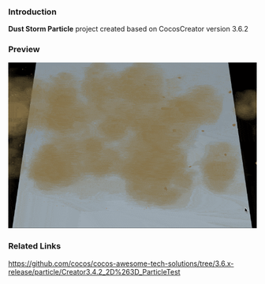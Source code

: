 ### Introduction
**Dust Storm Particle** project created based on CocosCreator version 3.6.2

### Preview
![image](../../../gif/202211/2022112101.gif)

### Related Links
https://github.com/cocos/cocos-awesome-tech-solutions/tree/3.6.x-release/particle/Creator3.4.2_2D%263D_ParticleTest